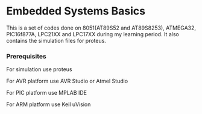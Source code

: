 




# Embedded Systems Basics

This is a set of codes done on 8051(AT89S52 and AT89S8253), ATMEGA32, PIC16f877A, LPC21XX and LPC17XX during my learning period. It also contains the simulation files for proteus.

### Prerequisites

For simulation use proteus

For AVR platform use AVR Studio or Atmel Studio

For PIC platform use MPLAB IDE

For ARM platform use Keil uVision
